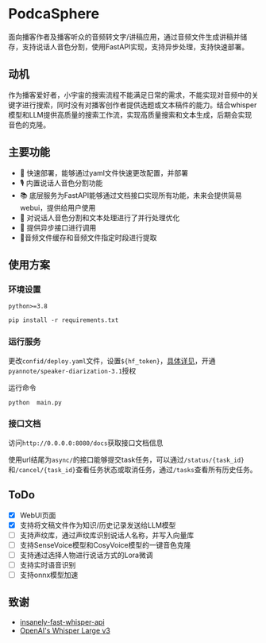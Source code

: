 # PodcaSphere
面向播客作者及播客听众的音频转文字/讲稿应用，通过音频文件生成讲稿并储存，支持说话人音色分割，使用FastAPI实现，支持异步处理，支持快速部署。
## 动机
作为播客爱好者，小宇宙的搜索流程不能满足日常的需求，不能实现对音频中的关键字进行搜索，同时没有对播客创作者提供选题或文本稿件的能力。结合whisper模型和LLM提供高质量的搜索工作流，实现高质量搜索和文本生成，后期会实现音色的克隆。

## 主要功能
- 🚀 快速部署，能够通过yaml文件快速更改配置，并部署
- 🎙️ 内置说话人音色分割功能
- 📚 底层服务为FastAPI能够通过文档接口实现所有功能，未来会提供简易webui，提供给用户使用
- 🔄 对说话人音色分割和文本处理进行了并行处理优化
- 🔗 提供异步接口进行调用
- 📃音频文件缓存和音频文件指定时段进行提取

## 使用方案

### 环境设置

`python>=3.8`

`pip install -r requirements.txt`

### 运行服务

更改`confid/deploy.yaml`文件，设置`${hf_token}`，[具体详见](https://huggingface.co/settings/tokens)，开通`pyannote/speaker-diarization-3.1`授权

运行命令

`python  main.py `

### 接口文档

访问`http://0.0.0.0:8080/docs`获取接口文档信息

使用url结尾为`async/`的接口能够提交task任务，可以通过`/status/{task_id}`和`/cancel/{task_id}`查看任务状态或取消任务，通过`/tasks`查看所有历史任务。

## ToDo

- [x] WebUI页面
- [x] 支持将文稿文件作为知识/历史记录发送给LLM模型
- [ ] 支持声纹库，通过声纹库识别说话人名称，并写入向量库
- [ ] 支持SenseVoice模型和CosyVoice模型的一键音色克隆
- [ ] 支持通过选择人物进行说话方式的Lora微调
- [ ] 支持实时语音识别
- [ ] 支持onnx模型加速

## 致谢

- [insanely-fast-whisper-api](https://github.com/JigsawStack/insanely-fast-whisper-api)
- [OpenAI's Whisper Large v3](https://huggingface.co/openai/whisper-large-v3)